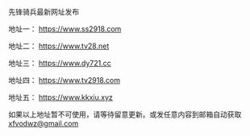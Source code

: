 先锋骑兵最新网址发布

地址一： https://www.ss2918.com

地址二： https://www.tv28.net

地址三： https://www.dy721.cc

地址四： https://www.tv2918.com

地址五： https://www.kkxiu.xyz


如果以上地址暂不可使用，请等待留意更新。或发任意内容到邮箱自动获取  xfvodwz@gmail.com  
